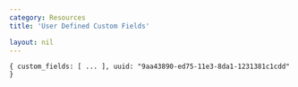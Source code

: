 ```yaml
---
category: Resources
title: 'User Defined Custom Fields'

layout: nil
---
```


`{
  custom_fields: [ ... ],
  uuid: "9aa43890-ed75-11e3-8da1-1231381c1cdd"
}`
